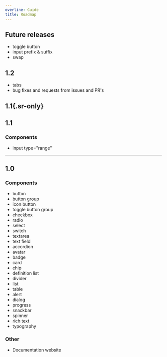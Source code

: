 ```yaml
---
overline: Guide
title: Roadmap
---
```


## Future releases

- toggle button
- input prefix & suffix
- swap

## 1.2

- tabs
- bug fixes and requests from issues and PR's

## 1.1{.sr-only}

<h2><span class="badge" aria-label="Latest">1.1</span></h2>

### Components

- input type="range"

<hr>

## 1.0

### Components

- button
- button group
- icon button
- toggle button group
- checkbox
- radio
- select
- switch
- textarea
- text field
- accordion
- avatar
- badge
- card
- chip
- definition list
- divider
- list
- table
- alert
- dialog
- progress
- snackbar
- spinner
- rich text
- typography

### Other

- Documentation website

